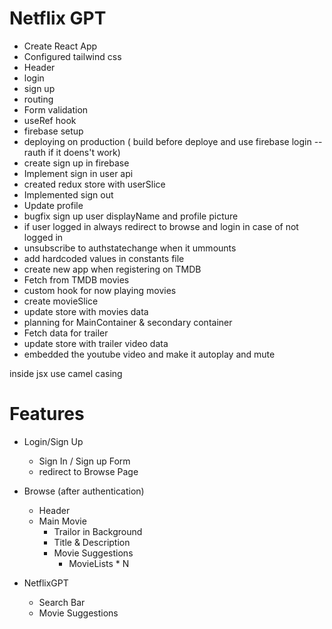 # Netflix GPT
- Create React App
- Configured tailwind css 
- Header 
- login 
- sign up
- routing
- Form validation
- useRef hook
- firebase setup 
- deploying on production ( build before deploye and use firebase login --rauth if it doens't work)
- create sign up in firebase
- Implement sign in user api
- created redux store with userSlice
- Implemented sign out
- Update profile
- bugfix sign up user displayName and profile picture
- if user logged in always redirect to browse and login in case of not logged in
- unsubscribe to authstatechange when it ummounts
- add hardcoded values in constants file
- create new app when registering on TMDB
- Fetch from TMDB movies
- custom hook for now playing movies
- create movieSlice
- update store with movies data 
- planning for MainContainer & secondary container
- Fetch data for trailer
- update store with trailer video data
- embedded the youtube video and make it autoplay and mute

inside jsx use camel casing


# Features
- Login/Sign Up
    - Sign In / Sign up Form
    - redirect to Browse Page
- Browse (after authentication)
    - Header
    - Main Movie
        - Trailor in Background
        - Title & Description
        - Movie Suggestions
            - MovieLists * N

- NetflixGPT 
    - Search Bar
    - Movie Suggestions

